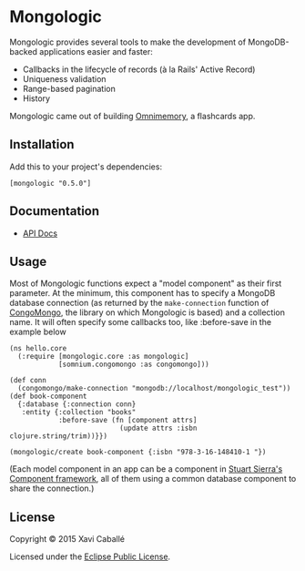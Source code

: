 # Mongologic

Mongologic provides several tools to make the development of MongoDB-backed
applications easier and faster:

- Callbacks in the lifecycle of records (à la Rails' Active Record)
- Uniqueness validation
- Range-based pagination
- History

Mongologic came out of building [Omnimemory](https://omnimemory.com/),
a flashcards app.


## Installation

Add this to your project's dependencies:

    [mongologic "0.5.0"]


## Documentation

- [API Docs](http://xavi.github.com/mongologic)


## Usage

Most of Mongologic functions expect a "model component" as their first
parameter. At the minimum, this component has to specify a MongoDB database
connection (as returned by the `make-connection` function of
[CongoMongo](https://github.com/aboekhoff/congomongo), the library on which
Mongologic is based) and a collection name. It will often specify some
callbacks too, like :before-save in the example below

    (ns hello.core
      (:require [mongologic.core :as mongologic]
                [somnium.congomongo :as congomongo]))

    (def conn
      (congomongo/make-connection "mongodb://localhost/mongologic_test"))
    (def book-component
      {:database {:connection conn}
       :entity {:collection "books"
                :before-save (fn [component attrs]
                               (update attrs :isbn clojure.string/trim))}})

    (mongologic/create book-component {:isbn "978-3-16-148410-1 "})

(Each model component in an app can be a component in
[Stuart Sierra's Component framework](https://github.com/stuartsierra/component),
all of them using a common database component to share the connection.)


## License

Copyright © 2015 Xavi Caballé

Licensed under the [Eclipse Public License](LICENSE).
